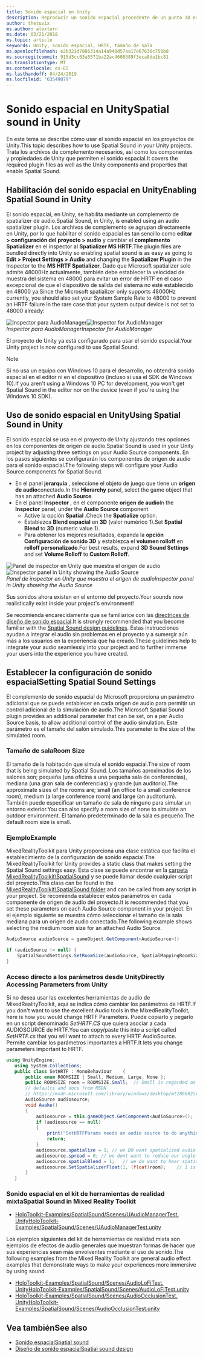 ```yaml
---
title: Sonido espacial en Unity
description: Reproducir un sonido espacial procedente de un punto 3D específico dentro de la escena de Unity.
author: thetuvix
ms.author: alexturn
ms.date: 03/21/2018
ms.topic: article
keywords: Unity, sonido espacial, HRTF, tamaño de sala
ms.openlocfilehash: e2b321d7086314a14a940d57aa17e67636c758b8
ms.sourcegitcommit: 915d3cc63a5571ba22ac4608589f3eca8da1bc81
ms.translationtype: MT
ms.contentlocale: es-ES
ms.lasthandoff: 04/24/2019
ms.locfileid: "63549079"
---
```

# <a name="spatial-sound-in-unity"></a><span data-ttu-id="46b20-104">Sonido espacial en Unity</span><span class="sxs-lookup"><span data-stu-id="46b20-104">Spatial sound in Unity</span></span>

<span data-ttu-id="46b20-105">En este tema se describe cómo usar el sonido espacial en los proyectos de Unity.</span><span class="sxs-lookup"><span data-stu-id="46b20-105">This topic describes how to use Spatial Sound in your Unity projects.</span></span> <span data-ttu-id="46b20-106">Trata los archivos de complemento necesarios, así como los componentes y propiedades de Unity que permiten el sonido espacial.</span><span class="sxs-lookup"><span data-stu-id="46b20-106">It covers the required plugin files as well as the Unity components and properties that enable Spatial Sound.</span></span>

## <a name="enabling-spatial-sound-in-unity"></a><span data-ttu-id="46b20-107">Habilitación del sonido espacial en Unity</span><span class="sxs-lookup"><span data-stu-id="46b20-107">Enabling Spatial Sound in Unity</span></span>

<span data-ttu-id="46b20-108">El sonido espacial, en Unity, se habilita mediante un complemento de spatializer de audio.</span><span class="sxs-lookup"><span data-stu-id="46b20-108">Spatial Sound, in Unity, is enabled using an audio spatializer plugin.</span></span> <span data-ttu-id="46b20-109">Los archivos de complemento se agrupan directamente en Unity, por lo que habilitar el sonido espacial es tan sencillo como **editar > configuración del proyecto > audio** y cambiar el **complemento Spatializer** en el inspector al **Spatializer MS HRTF**.</span><span class="sxs-lookup"><span data-stu-id="46b20-109">The plugin files are bundled directly into Unity so enabling spatial sound is as easy as going to **Edit > Project Settings > Audio** and changing the **Spatializer Plugin** in the Inspector to the **MS HRTF Spatializer**.</span></span> <span data-ttu-id="46b20-110">Dado que Microsoft spatializer solo admite 48000Hz actualmente, también debe establecer la velocidad de muestra del sistema en 48000 para evitar un error de HRTF en el caso excepcional de que el dispositivo de salida del sistema no esté establecido en 48000 ya:</span><span class="sxs-lookup"><span data-stu-id="46b20-110">Since the Microsoft spatializer only supports 48000Hz currently, you should also set your System Sample Rate to 48000 to prevent an HRTF failure in the rare case that your system output device is not set to 48000 already:</span></span>

<span data-ttu-id="46b20-111">![Inspector para AudioManager](images/audio-250px.png)</span><span class="sxs-lookup"><span data-stu-id="46b20-111">![Inspector for AudioManager](images/audio-250px.png)</span></span><br>
<span data-ttu-id="46b20-112">*Inspector para AudioManager*</span><span class="sxs-lookup"><span data-stu-id="46b20-112">*Inspector for AudioManager*</span></span>

<span data-ttu-id="46b20-113">El proyecto de Unity ya está configurado para usar el sonido espacial.</span><span class="sxs-lookup"><span data-stu-id="46b20-113">Your Unity project is now configured to use Spatial Sound.</span></span>

>[!NOTE]
><span data-ttu-id="46b20-114">Si no usa un equipo con Windows 10 para el desarrollo, no obtendrá sonido espacial en el editor ni en el dispositivo (incluso si usa el SDK de Windows 10).</span><span class="sxs-lookup"><span data-stu-id="46b20-114">If you aren't using a Windows 10 PC for development, you won't get Spatial Sound in the editor nor on the device (even if you're using the Windows 10 SDK).</span></span>

## <a name="using-spatial-sound-in-unity"></a><span data-ttu-id="46b20-115">Uso de sonido espacial en Unity</span><span class="sxs-lookup"><span data-stu-id="46b20-115">Using Spatial Sound in Unity</span></span>

<span data-ttu-id="46b20-116">El sonido espacial se usa en el proyecto de Unity ajustando tres opciones en los componentes de origen de audio.</span><span class="sxs-lookup"><span data-stu-id="46b20-116">Spatial Sound is used in your Unity project by adjusting three settings on your Audio Source components.</span></span> <span data-ttu-id="46b20-117">En los pasos siguientes se configurarán los componentes de origen de audio para el sonido espacial.</span><span class="sxs-lookup"><span data-stu-id="46b20-117">The following steps will configure your Audio Source components for Spatial Sound.</span></span>
* <span data-ttu-id="46b20-118">En el panel **jerarquía** , seleccione el objeto de juego que tiene un **origen de audio**conectado.</span><span class="sxs-lookup"><span data-stu-id="46b20-118">In the **Hierarchy** panel, select the game object that has an attached **Audio Source**.</span></span>
* <span data-ttu-id="46b20-119">En el panel **Inspector** , en el componente **origen de audio**</span><span class="sxs-lookup"><span data-stu-id="46b20-119">In the **Inspector** panel, under the **Audio Source** component</span></span>
    * <span data-ttu-id="46b20-120">Active la opción **Spatial** .</span><span class="sxs-lookup"><span data-stu-id="46b20-120">Check the **Spatialize** option.</span></span>
    * <span data-ttu-id="46b20-121">Establezca **Blend espacial** en **3D** (valor numérico 1).</span><span class="sxs-lookup"><span data-stu-id="46b20-121">Set **Spatial Blend** to **3D** (numeric value 1).</span></span>
    * <span data-ttu-id="46b20-122">Para obtener los mejores resultados, expanda la **opción Configuración de sonido 3D** y establezca el **volumen rolloff** en **rolloff personalizado**.</span><span class="sxs-lookup"><span data-stu-id="46b20-122">For best results, expand **3D Sound Settings** and set **Volume Rolloff** to **Custom Rolloff**.</span></span>

<span data-ttu-id="46b20-123">![Panel de inspector en Unity que muestra el origen de audio](images/audiosource.png)</span><span class="sxs-lookup"><span data-stu-id="46b20-123">![Inspector panel in Unity showing the Audio Source](images/audiosource.png)</span></span><br>
<span data-ttu-id="46b20-124">*Panel de inspector en Unity que muestra el origen de audio*</span><span class="sxs-lookup"><span data-stu-id="46b20-124">*Inspector panel in Unity showing the Audio Source*</span></span>

<span data-ttu-id="46b20-125">Sus sonidos ahora existen en el entorno del proyecto.</span><span class="sxs-lookup"><span data-stu-id="46b20-125">Your sounds now realistically exist inside your project's environment!</span></span>

<span data-ttu-id="46b20-126">Se recomienda encarecidamente que se familiarice con las [directrices de diseño de sonido espacial](spatial-sound-design.md).</span><span class="sxs-lookup"><span data-stu-id="46b20-126">It is strongly recommended that you become familiar with the [Spatial Sound design guidelines](spatial-sound-design.md).</span></span> <span data-ttu-id="46b20-127">Estas instrucciones ayudan a integrar el audio sin problemas en el proyecto y a sumergir aún más a los usuarios en la experiencia que ha creado.</span><span class="sxs-lookup"><span data-stu-id="46b20-127">These guidelines help to integrate your audio seamlessly into your project and to further immerse your users into the experience you have created.</span></span>

## <a name="setting-spatial-sound-settings"></a><span data-ttu-id="46b20-128">Establecer la configuración de sonido espacial</span><span class="sxs-lookup"><span data-stu-id="46b20-128">Setting Spatial Sound Settings</span></span>

<span data-ttu-id="46b20-129">El complemento de sonido espacial de Microsoft proporciona un parámetro adicional que se puede establecer en cada origen de audio para permitir un control adicional de la simulación de audio.</span><span class="sxs-lookup"><span data-stu-id="46b20-129">The Microsoft Spatial Sound plugin provides an additional parameter that can be set, on a per Audio Source basis, to allow additional control of the audio simulation.</span></span> <span data-ttu-id="46b20-130">Este parámetro es el tamaño del salón simulado.</span><span class="sxs-lookup"><span data-stu-id="46b20-130">This parameter is the size of the simulated room.</span></span>

### <a name="room-size"></a><span data-ttu-id="46b20-131">Tamaño de sala</span><span class="sxs-lookup"><span data-stu-id="46b20-131">Room Size</span></span>

<span data-ttu-id="46b20-132">El tamaño de la habitación que simula el sonido espacial.</span><span class="sxs-lookup"><span data-stu-id="46b20-132">The size of room that is being simulated by Spatial Sound.</span></span> <span data-ttu-id="46b20-133">Los tamaños aproximados de los salones son; pequeña (una oficina a una pequeña sala de conferencias), mediana (una gran sala de conferencias) y grande (un auditorio).</span><span class="sxs-lookup"><span data-stu-id="46b20-133">The approximate sizes of the rooms are; small (an office to a small conference room), medium (a large conference room) and large (an auditorium).</span></span> <span data-ttu-id="46b20-134">También puede especificar un tamaño de sala de ninguno para simular un entorno exterior.</span><span class="sxs-lookup"><span data-stu-id="46b20-134">You can also specify a room size of none to simulate an outdoor environment.</span></span> <span data-ttu-id="46b20-135">El tamaño predeterminado de la sala es pequeño.</span><span class="sxs-lookup"><span data-stu-id="46b20-135">The default room size is small.</span></span>

### <a name="example"></a><span data-ttu-id="46b20-136">Ejemplo</span><span class="sxs-lookup"><span data-stu-id="46b20-136">Example</span></span>

<span data-ttu-id="46b20-137">MixedRealityToolkit para Unity proporciona una clase estática que facilita el establecimiento de la configuración de sonido espacial.</span><span class="sxs-lookup"><span data-stu-id="46b20-137">The MixedRealityToolkit for Unity provides a static class that makes setting the Spatial Sound settings easy.</span></span> <span data-ttu-id="46b20-138">Esta clase se puede encontrar en la [carpeta MixedRealityToolkit\SpatialSound](https://github.com/Microsoft/MixedRealityToolkit-Unity/tree/htk_release/Assets/HoloToolkit/SpatialSound) y se puede llamar desde cualquier script del proyecto.</span><span class="sxs-lookup"><span data-stu-id="46b20-138">This class can be found in the [MixedRealityToolkit\SpatialSound folder](https://github.com/Microsoft/MixedRealityToolkit-Unity/tree/htk_release/Assets/HoloToolkit/SpatialSound) and can be called from any script in your project.</span></span> <span data-ttu-id="46b20-139">Se recomienda establecer estos parámetros en cada componente de origen de audio del proyecto.</span><span class="sxs-lookup"><span data-stu-id="46b20-139">It is recommended that you set these parameters on each Audio Source component in your project.</span></span> <span data-ttu-id="46b20-140">En el ejemplo siguiente se muestra cómo seleccionar el tamaño de la sala mediana para un origen de audio conectado.</span><span class="sxs-lookup"><span data-stu-id="46b20-140">The following example shows selecting the medium room size for an attached Audio Source.</span></span>

```cs
AudioSource audioSource = gameObject.GetComponent<AudioSource>()

if (audioSource != null) {
    SpatialSoundSettings.SetRoomSize(audioSource, SpatialMappingRoomSizes.Medium);
}
```

### <a name="directly-accessing-parameters-from-unity"></a><span data-ttu-id="46b20-141">Acceso directo a los parámetros desde Unity</span><span class="sxs-lookup"><span data-stu-id="46b20-141">Directly Accessing Parameters from Unity</span></span>

<span data-ttu-id="46b20-142">Si no desea usar las excelentes herramientas de audio de MixedRealityToolkit, aquí se indica cómo cambiar los parámetros de HRTF.</span><span class="sxs-lookup"><span data-stu-id="46b20-142">If you don't want to use the excellent Audio tools in the MixedRealityToolkit, here is how you would change HRTF Parameters.</span></span> <span data-ttu-id="46b20-143">Puede copiarlo y pegarlo en un script denominado *SetHRTF.CS* que quiera asociar a cada AUDIOSOURCE de HRTF.</span><span class="sxs-lookup"><span data-stu-id="46b20-143">You can copy/paste this into a script called *SetHRTF.cs* that you will want to attach to every HRTF AudioSource.</span></span> <span data-ttu-id="46b20-144">Permite cambiar los parámetros importantes a HRTF.</span><span class="sxs-lookup"><span data-stu-id="46b20-144">It lets you change parameters important to HRTF.</span></span>

```cs
using UnityEngine;
   using System.Collections;
   public class SetHRTF : MonoBehaviour    {
       public enum ROOMSIZE { Small, Medium, Large, None };
       public ROOMSIZE room = ROOMSIZE.Small;  // Small is regarded as the "most average"
       // defaults and docs from MSDN
       // https://msdn.microsoft.com/library/windows/desktop/mt186602(v=vs.85).aspx
       AudioSource audiosource;
       void Awake()
       {
           audiosource = this.gameObject.GetComponent<AudioSource>();
           if (audiosource == null)
           {
               print("SetHRTFParams needs an audio source to do anything.");
               return;
           }
           audiosource.spatialize = 1; // we DO want spatialized audio
           audiosource.spread = 0; // we dont want to reduce our angle of hearing
           audiosource.spatialBlend = 1;   // we do want to hear spatialized audio
           audiosource.SetSpatializerFloat(1, (float)room);    // 1 is the roomsize param
       }
   }
```
### <a name="spatial-sound-in-mixed-reality-toolkit"></a><span data-ttu-id="46b20-145">Sonido espacial en el kit de herramientas de realidad mixta</span><span class="sxs-lookup"><span data-stu-id="46b20-145">Spatial Sound in Mixed Reality Toolkit</span></span>
- [<span data-ttu-id="46b20-146">HoloToolkit-Examples/SpatialSound/Scenes/UAudioManagerTest. Unity</span><span class="sxs-lookup"><span data-stu-id="46b20-146">HoloToolkit-Examples/SpatialSound/Scenes/UAudioManagerTest.unity</span></span>](https://github.com/Microsoft/MixedRealityToolkit-Unity/blob/htk_release/Assets/HoloToolkit-Examples/SpatialSound/Scenes/UAudioManagerTest.unity)

<span data-ttu-id="46b20-147">Los ejemplos siguientes del kit de herramientas de realidad mixta son ejemplos de efectos de audio generales que muestran formas de hacer que sus experiencias sean más envolventes mediante el uso de sonido.</span><span class="sxs-lookup"><span data-stu-id="46b20-147">The following examples from the Mixed Reality Toolkit are general audio effect examples that demonstrate ways to make your experiences more immersive by using sound.</span></span>
- [<span data-ttu-id="46b20-148">HoloToolkit-Examples/SpatialSound/Scenes/AudioLoFiTest. Unity</span><span class="sxs-lookup"><span data-stu-id="46b20-148">HoloToolkit-Examples/SpatialSound/Scenes/AudioLoFiTest.unity</span></span>](https://github.com/Microsoft/MixedRealityToolkit-Unity/blob/htk_release/Assets/HoloToolkit-Examples/SpatialSound/Scenes/AudioLoFiTest.unity)
- [<span data-ttu-id="46b20-149">HoloToolkit-Examples/SpatialSound/Scenes/AudioOcclusionTest. Unity</span><span class="sxs-lookup"><span data-stu-id="46b20-149">HoloToolkit-Examples/SpatialSound/Scenes/AudioOcclusionTest.unity</span></span>](https://github.com/Microsoft/MixedRealityToolkit-Unity/blob/htk_release/Assets/HoloToolkit-Examples/SpatialSound/Scenes/AudioOcclusionTest.unity)

## <a name="see-also"></a><span data-ttu-id="46b20-150">Vea también</span><span class="sxs-lookup"><span data-stu-id="46b20-150">See also</span></span>
* [<span data-ttu-id="46b20-151">Sonido espacial</span><span class="sxs-lookup"><span data-stu-id="46b20-151">Spatial sound</span></span>](spatial-sound.md)
* [<span data-ttu-id="46b20-152">Diseño de sonido espacial</span><span class="sxs-lookup"><span data-stu-id="46b20-152">Spatial sound design</span></span>](spatial-sound-design.md)
